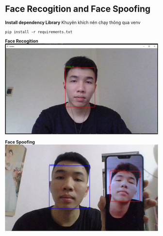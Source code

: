 # Face Recogition and Face Spoofing
**Install dependency Library**
Khuyên khích nên chạy thông qua venv
```
pip install -r requirements.txt
```
**Face Recogition**
<img src="https://github.com/VDChinhs/face_recognition/blob/main/docs/recognition.jpg"/> 

**Face Spoofing**
<img src="https://github.com/VDChinhs/face_recognition/blob/main/docs/spoofing.jpg"/> 

